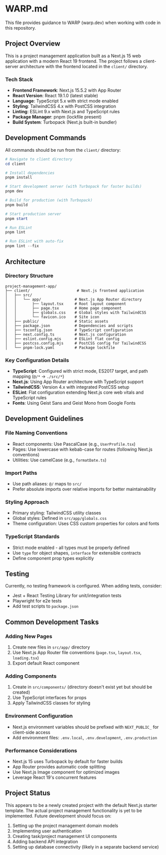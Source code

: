# WARP.md

This file provides guidance to WARP (warp.dev) when working with code in this repository.

## Project Overview

This is a project management application built as a Next.js 15 web application with a modern React 19 frontend. The project follows a client-server architecture with the frontend located in the `client/` directory.

### Tech Stack

- **Frontend Framework**: Next.js 15.5.2 with App Router
- **React Version**: React 19.1.0 (latest stable)
- **Language**: TypeScript 5.x with strict mode enabled
- **Styling**: TailwindCSS 4.x with PostCSS integration
- **Linting**: ESLint 9.x with Next.js and TypeScript rules
- **Package Manager**: pnpm (lockfile present)
- **Build System**: Turbopack (Next.js built-in bundler)

## Development Commands

All commands should be run from the `client/` directory:

```powershell
# Navigate to client directory
cd client

# Install dependencies
pnpm install

# Start development server (with Turbopack for faster builds)
pnpm dev

# Build for production (with Turbopack)
pnpm build

# Start production server
pnpm start

# Run ESLint
pnpm lint

# Run ESLint with auto-fix
pnpm lint --fix
```

## Architecture

### Directory Structure

```
project-management-app/
├── client/                     # Next.js frontend application
│   ├── src/
│   │   └── app/               # Next.js App Router directory
│   │       ├── layout.tsx     # Root layout component
│   │       ├── page.tsx       # Home page component
│   │       ├── globals.css    # Global styles with TailwindCSS
│   │       └── favicon.ico    # Site icon
│   ├── public/                # Static assets
│   ├── package.json           # Dependencies and scripts
│   ├── tsconfig.json          # TypeScript configuration
│   ├── next.config.ts         # Next.js configuration
│   ├── eslint.config.mjs      # ESLint flat config
│   ├── postcss.config.mjs     # PostCSS config for TailwindCSS
│   └── pnpm-lock.yaml         # Package lockfile
```

### Key Configuration Details

- **TypeScript**: Configured with strict mode, ES2017 target, and path mapping (`@/*` → `./src/*`)
- **Next.js**: Using App Router architecture with TypeScript support
- **TailwindCSS**: Version 4.x with integrated PostCSS setup
- **ESLint**: Flat configuration extending Next.js core web vitals and TypeScript rules
- **Fonts**: Using Geist Sans and Geist Mono from Google Fonts

## Development Guidelines

### File Naming Conventions
- React components: Use PascalCase (e.g., `UserProfile.tsx`)
- Pages: Use lowercase with kebab-case for routes (following Next.js conventions)
- Utilities: Use camelCase (e.g., `formatDate.ts`)

### Import Paths
- Use path aliases: `@/` maps to `src/`
- Prefer absolute imports over relative imports for better maintainability

### Styling Approach
- Primary styling: TailwindCSS utility classes
- Global styles: Defined in `src/app/globals.css`
- Theme configuration: Uses CSS custom properties for colors and fonts

### TypeScript Standards
- Strict mode enabled - all types must be properly defined
- Use `type` for object shapes, `interface` for extensible contracts
- Define component prop types explicitly

## Testing

Currently, no testing framework is configured. When adding tests, consider:
- Jest + React Testing Library for unit/integration tests
- Playwright for e2e tests
- Add test scripts to `package.json`

## Common Development Tasks

### Adding New Pages
1. Create new files in `src/app/` directory
2. Use Next.js App Router file conventions (`page.tsx`, `layout.tsx`, `loading.tsx`)
3. Export default React component

### Adding Components
1. Create in `src/components/` (directory doesn't exist yet but should be created)
2. Use TypeScript interfaces for props
3. Apply TailwindCSS classes for styling

### Environment Configuration
- Next.js environment variables should be prefixed with `NEXT_PUBLIC_` for client-side access
- Add environment files: `.env.local`, `.env.development`, `.env.production`

### Performance Considerations
- Next.js 15 uses Turbopack by default for faster builds
- App Router provides automatic code splitting
- Use Next.js Image component for optimized images
- Leverage React 19's concurrent features

## Project Status

This appears to be a newly created project with the default Next.js starter template. The actual project management functionality is yet to be implemented. Future development should focus on:

1. Setting up the project management domain models
2. Implementing user authentication
3. Creating task/project management UI components
4. Adding backend API integration
5. Setting up database connectivity (likely in a separate backend service)
